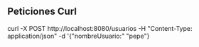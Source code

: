 
## Peticiones Curl

curl -X POST http://localhost:8080/usuarios -H "Content-Type: application/json" -d '{"nombreUsuario:" "pepe"}